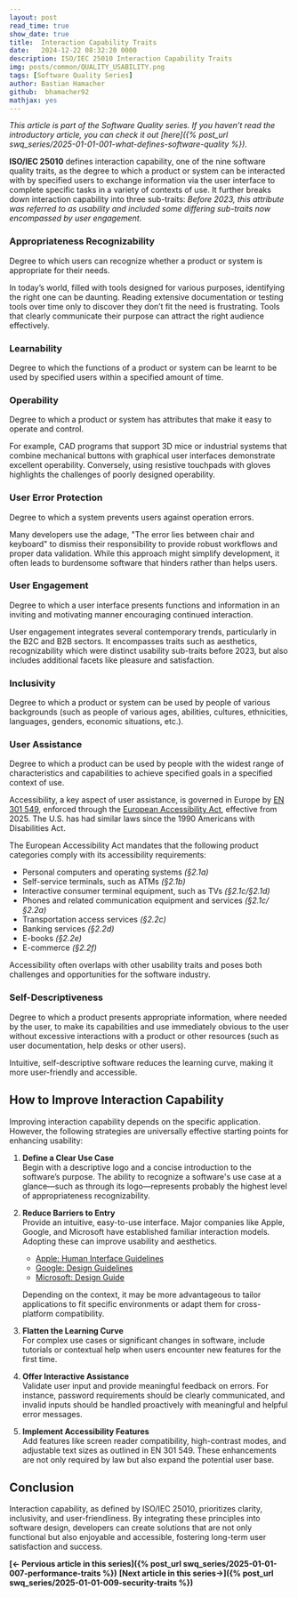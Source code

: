 ```yaml
---
layout: post
read_time: true
show_date: true
title:  Interaction Capability Traits
date:   2024-12-22 08:32:20 0000
description: ISO/IEC 25010 Interaction Capability Traits 
img: posts/common/QUALITY_USABILITY.png 
tags: [Software Quality Series] 
author: Bastian Hamacher
github:  bhamacher92
mathjax: yes
---
```


*This article is part of the Software Quality series. If you haven’t read the introductory article,
you can check it out [here]({% post_url swq_series/2025-01-01-001-what-defines-software-quality %}).*

**ISO/IEC 25010** defines interaction capability, one of the nine software quality traits, as 
the degree to which a product or system can be interacted with by specified users to exchange information via the user interface to complete specific tasks in a variety of contexts of use.
It further breaks down interaction capability into three sub-traits: 
*Before 2023, this attribute was referred to as usability and included some differing sub-traits now encompassed by user engagement.*

### Appropriateness Recognizability  
Degree to which users can recognize whether a product or system is appropriate for their needs.

In today’s world, filled with tools designed for various purposes, identifying the right one can be daunting. 
Reading extensive documentation or testing tools over time only to discover they don’t fit the need is frustrating. 
Tools that clearly communicate their purpose can attract the right audience effectively.

### Learnability  
Degree to which the functions of a product or system can be learnt to be used by specified users within a specified amount of time.

### Operability  
Degree to which a product or system has attributes that make it easy to operate and control.

For example, CAD programs that support 3D mice or industrial systems that combine mechanical buttons with 
graphical user interfaces demonstrate excellent operability.
Conversely, using resistive touchpads with gloves highlights the challenges of poorly designed operability.

### User Error Protection  
Degree to which a system prevents users against operation errors.

Many developers use the adage, "The error lies between chair and keyboard"
to dismiss their responsibility to provide robust workflows and proper data validation. 
While this approach might simplify development, it often leads to burdensome software that hinders rather than helps users.

### User Engagement  
Degree to which a user interface presents functions and information in an inviting and motivating manner encouraging
continued interaction.

User engagement integrates several contemporary trends, particularly in the B2C and B2B sectors. 
It encompasses traits such as aesthetics, recognizability which were distinct 
usability sub-traits before 2023, but also includes additional facets like pleasure and satisfaction.

### Inclusivity  
Degree to which a product or system can be used by people of various backgrounds (such as people of various ages, 
abilities, cultures, ethnicities, languages, genders, economic situations, etc.).

### User Assistance  
Degree to which a product can be used by people with the widest range of characteristics and capabilities to achieve
specified goals in a specified context of use.

Accessibility, a key aspect of user assistance, is governed in Europe by [EN 301 549](https://www.etsi.org/deliver/etsi_en/301500_301599/301549/03.02.01_60/en_301549v030201p.pdf),
enforced through the [European Accessibility Act](https://eur-lex.europa.eu/legal-content/EN/TXT/HTML/?uri=CELEX:32019L0882),
effective from 2025. The U.S. has had similar laws since the 1990 Americans with Disabilities Act.  

The European Accessibility Act mandates that the following product categories comply with its accessibility requirements:  
- Personal computers and operating systems *(§2.1a)*  
- Self-service terminals, such as ATMs *(§2.1b)*  
- Interactive consumer terminal equipment, such as TVs *(§2.1c/§2.1d)*  
- Phones and related communication equipment and services *(§2.1c/§2.2a)*  
- Transportation access services *(§2.2c)*  
- Banking services *(§2.2d)*  
- E-books *(§2.2e)*  
- E-commerce *(§2.2f)*  

Accessibility often overlaps with other usability traits and poses both challenges and opportunities for the software industry.

### Self-Descriptiveness  
Degree to which a product presents appropriate information, where needed by the user, to make its capabilities and use immediately
obvious to the user without excessive interactions with a product or other resources 
(such as user documentation, help desks or other users).

Intuitive, self-descriptive software reduces the learning curve, making it more user-friendly and accessible.

## How to Improve Interaction Capability  

Improving interaction capability depends on the specific application. However, the following strategies are universally effective starting points for enhancing usability:  

1. **Define a Clear Use Case**  
   Begin with a descriptive logo and a concise introduction to the software’s purpose. 
   The ability to recognize a software's use case at a glance—such as through its logo—represents probably the highest level of 
   appropriateness recognizability.

2. **Reduce Barriers to Entry**  
   Provide an intuitive, easy-to-use interface. Major companies like Apple, Google, and Microsoft have established familiar 
   interaction models. Adopting these can improve usability and aesthetics.  
   - [Apple: Human Interface Guidelines](https://developer.apple.com/design/human-interface-guidelines)  
   - [Google: Design Guidelines](https://developers.google.com/assistant/interactivecanvas/design)  
   - [Microsoft: Design Guide](https://learn.microsoft.com/en-us/windows/apps/design/basics)  

   Depending on the context, it may be more advantageous to tailor applications to fit specific environments or 
   adapt them for cross-platform compatibility.

3. **Flatten the Learning Curve**  
   For complex use cases or significant changes in software, include tutorials or contextual help when users encounter 
   new features for the first time.  

4. **Offer Interactive Assistance**  
   Validate user input and provide meaningful feedback on errors. For instance, password requirements 
   should be clearly communicated, and invalid inputs should be handled proactively with meaningful 
   and helpful error messages.  

5. **Implement Accessibility Features**  
   Add features like screen reader compatibility, high-contrast modes, and adjustable text sizes as outlined in EN 301 549. These enhancements are not only required by law but also expand the potential user base.  

## Conclusion  

Interaction capability, as defined by ISO/IEC 25010, prioritizes clarity, inclusivity, and user-friendliness.
By integrating these principles into software design, developers can create solutions 
that are not only functional but also enjoyable and accessible, fostering long-term user satisfaction and success.  

**[<- Pervious article in this series]({% post_url swq_series/2025-01-01-007-performance-traits %})**      **[Next article in this series->]({% post_url swq_series/2025-01-01-009-security-traits %})** 